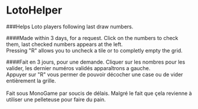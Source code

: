 # LotoHelper
###Helps Loto players following last draw numbers.

####Made within 3 days, for a request.
Click on the numbers to check them, last checked numbers appears at the left.<br>
Pressing "R" allows you to uncheck a tile or to completly empty the grid.<br>

####Fait en 3 jours, pour une demande.
Cliquer sur les nombres pour les valider, les dernier numéros validés apparaîtrons a gauche.<br>
Appuyer sur "R" vous permer de pouvoir décocher une case ou de vider entièrement la grille.<br>
<br>
Fait sous MonoGame par soucis de délais. Malgré le fait que çela revienne à utiliser une pelleteuse pour faire du pain.

